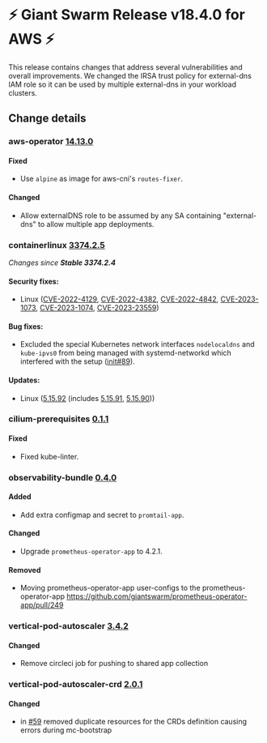 # :zap: Giant Swarm Release v18.4.0 for AWS :zap:

 This release contains changes that address several vulnerabilities and overall improvements. We changed the IRSA trust policy for external-dns IAM role so it can be used by multiple external-dns in your workload clusters.

## Change details


### aws-operator [14.13.0](https://github.com/giantswarm/aws-operator/releases/tag/v14.13.0)

#### Fixed
- Use `alpine` as image for aws-cni's `routes-fixer`. 
#### Changed
- Allow externalDNS role to be assumed by any SA containing "external-dns" to allow multiple app deployments.



### containerlinux [3374.2.5](https://www.flatcar-linux.org/releases/#release-3374.2.5)

 _Changes since **Stable 3374.2.4**_
 
 #### Security fixes:
 
 - Linux ([CVE-2022-4129](https://nvd.nist.gov/vuln/detail/CVE-2022-4129), [CVE-2022-4382](https://nvd.nist.gov/vuln/detail/CVE-2022-4382), [CVE-2022-4842](https://nvd.nist.gov/vuln/detail/CVE-2022-4842), [CVE-2023-1073](https://nvd.nist.gov/vuln/detail/CVE-2023-1073), [CVE-2023-1074](https://nvd.nist.gov/vuln/detail/CVE-2023-1074), [CVE-2023-23559](https://nvd.nist.gov/vuln/detail/CVE-2023-23559))
 
 #### Bug fixes:
 
 - Excluded the special Kubernetes network interfaces `nodelocaldns` and `kube-ipvs0` from being managed with systemd-networkd which interfered with the setup ([init#89](https://github.com/flatcar/init/pull/89)).
 
 #### Updates:
 
 - Linux ([5.15.92](https://lwn.net/Articles/922340) (includes [5.15.91](https://lwn.net/Articles/921851), [5.15.90](https://lwn.net/Articles/921029)))



### cilium-prerequisites [0.1.1](https://github.com/giantswarm/cilium-prerequisites/releases/tag/v0.1.1)

#### Fixed 
- Fixed kube-linter.



### observability-bundle [0.4.0](https://github.com/giantswarm/observability-bundle/releases/tag/v0.4.0)

#### Added
- Add extra configmap and secret to `promtail-app`.
#### Changed
- Upgrade `prometheus-operator-app` to 4.2.1.
#### Removed
- Moving prometheus-operator-app user-configs to the prometheus-operator-app https://github.com/giantswarm/prometheus-operator-app/pull/249



### vertical-pod-autoscaler [3.4.2](https://github.com/giantswarm/vertical-pod-autoscaler-app/releases/tag/v3.4.2)

#### Changed
- Remove circleci job for pushing to shared app collection



### vertical-pod-autoscaler-crd [2.0.1](https://github.com/giantswarm/vertical-pod-autoscaler-crd/releases/tag/v2.0.1)

#### Changed
- in [#59](https://github.com/giantswarm/vertical-pod-autoscaler-crd/pull/59) removed duplicate resources for the CRDs definition causing errors during mc-bootstrap



